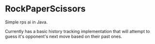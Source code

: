 RockPaperScissors
=================

Simple rps ai in Java.

Currently has a basic history tracking implementation that will attempt to guess it's opponent's next move based on their past ones.
